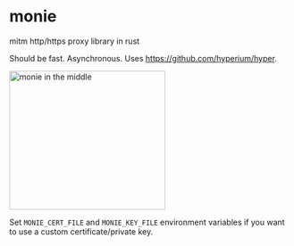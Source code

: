 # monie
mitm http/https proxy library in rust

Should be fast. Asynchronous. Uses https://github.com/hyperium/hyper.

<img src="https://img.discogs.com/QphGS1igloXHNKiBiPe8936I1hI=/fit-in/600x535/filters:strip_icc():format(jpeg):mode_rgb():quality(90)/discogs-images/R-244973-1219689437.jpeg.jpg" alt="monie in the middle" width="279" height="249">

Set `MONIE_CERT_FILE` and `MONIE_KEY_FILE` environment variables if you want to
use a custom certificate/private key.
